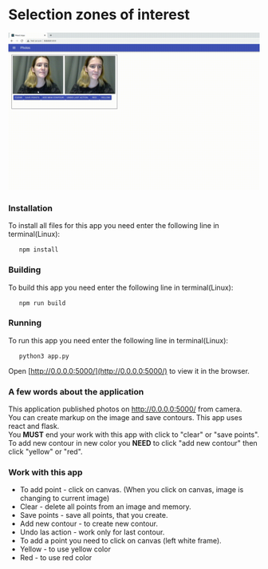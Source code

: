 # Selection zones of interest

![](app.gif)


### Installation

To install all files for this app you need enter the following line in terminal(Linux):
```
   npm install
```


### Building

To build this app you need enter the following line in terminal(Linux):
```
   npm run build
```


### Running

To run this app you need enter the following line in terminal(Linux):
```
   python3 app.py
```
Open [http://0.0.0.0:5000/](http://0.0.0.0:5000/) to view it in the browser.

### A few words about the application

This application published photos on http://0.0.0.0:5000/ from camera.<br />
You can create markup on the image and save contours. This app uses react and flask.<br />
You **MUST** end your work with this app with click to "clear" or "save points".<br />
To add new contour in new color you **NEED** to click "add new contour" then click "yellow" or "red".<br />



### Work with this app

+ To add point - click on canvas. (When you click on canvas, image is changing to current image)
+ Clear - delete all points from an image and memory.
+ Save points - save all points, that you create.
+ Add new contour - to create new contour.
+ Undo las action - work only for last contour.
+ To add a point you need to click on canvas (left white frame).
+ Yellow - to use yellow color
+ Red - to use red color




